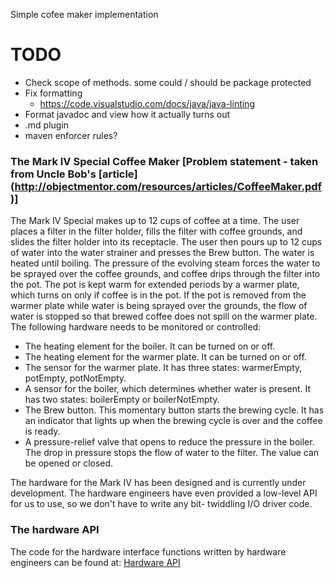 Simple cofee maker implementation

# TODO
* Check scope of methods. some could / should be package protected
* Fix formatting
    * https://code.visualstudio.com/docs/java/java-linting
* Format javadoc and view how it actually turns out  
* .md plugin
* maven enforcer rules?

### The Mark IV Special Coffee Maker [Problem statement - taken from Uncle Bob's [article] (http://objectmentor.com/resources/articles/CoffeeMaker.pdf)]


The Mark IV Special makes up to 12 cups of coffee at a time. The user places a filter in the filter holder, fills the filter with coffee grounds, and slides the filter holder into its receptacle. The user then pours up to 12 cups of water into the water strainer and presses the Brew button. The water is heated until boiling. The pressure of the evolving steam forces the water to be sprayed over the coffee grounds, and coffee drips through the filter into the pot. The pot is kept warm for extended periods by a warmer plate, which turns on only if coffee is in the pot. If the pot is removed from the warmer plate while water is being sprayed over the grounds, the flow of water is stopped so that brewed coffee does not spill on the warmer plate. The following hardware needs to be monitored or controlled:

* The heating element for the boiler. It can be turned on or off.
* The heating element for the warmer plate. It can be turned on or off.
* The sensor for the warmer plate. It has three states: warmerEmpty, potEmpty, potNotEmpty.
* A sensor for the boiler, which determines whether water is present. It has two states: boilerEmpty or boilerNotEmpty.
* The Brew button. This momentary button starts the brewing cycle. It has an indicator that lights up when the brewing cycle is over and the coffee is ready.
* A pressure-relief valve that opens to reduce the pressure in the boiler. The drop in pressure stops the flow of water to the filter. The value can be opened or closed.

The hardware for the Mark IV has been designed and is currently under development. The hardware engineers have even provided a low-level API for us to use, so we don't have to write any bit- twiddling I/O driver code.

### The hardware API

The code for the hardware interface functions written by hardware engineers can be found at:
  [Hardware API](https://github.com/anuchandy/coffeemaker/tree/master/hardwareAPI)